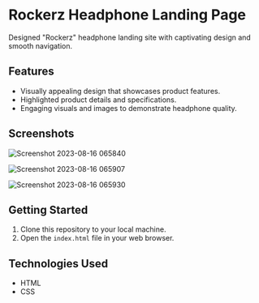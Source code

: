 # Rockerz Headphone Landing Page

Designed "Rockerz" headphone landing site with captivating design and smooth navigation.

## Features

- Visually appealing design that showcases product features.
- Highlighted product details and specifications.
- Engaging visuals and images to demonstrate headphone quality.


## Screenshots
![Screenshot 2023-08-16 065840](https://github.com/yojanafegade/Headphone-Landing-Website/assets/111518167/de60d927-32be-40da-8ddc-cee06b055210)

![Screenshot 2023-08-16 065907](https://github.com/yojanafegade/Headphone-Landing-Website/assets/111518167/f1b5fd50-4c5b-4d35-aa44-d5c4f9f45b63)

![Screenshot 2023-08-16 065930](https://github.com/yojanafegade/Headphone-Landing-Website/assets/111518167/54322b18-9411-4cdf-a128-c38a371cf46f)

## Getting Started 

1. Clone this repository to your local machine.
2. Open the `index.html` file in your web browser.

## Technologies Used

- HTML
- CSS
